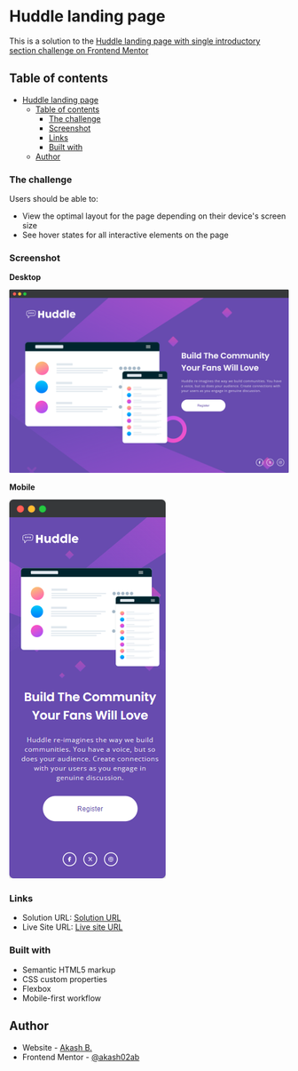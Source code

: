 # Huddle landing page

This is a solution to the [Huddle landing page with single introductory section challenge on Frontend Mentor](https://www.frontendmentor.io/challenges/huddle-landing-page-with-a-single-introductory-section-B_2Wvxgi0)

## Table of contents

- [Huddle landing page](#huddle-landing-page)
  - [Table of contents](#table-of-contents)
    - [The challenge](#the-challenge)
    - [Screenshot](#screenshot)
    - [Links](#links)
    - [Built with](#built-with)
  - [Author](#author)

### The challenge

Users should be able to:

- View the optimal layout for the page depending on their device's screen size
- See hover states for all interactive elements on the page

### Screenshot

**Desktop**

![](./screenshot/desktop.png)

**Mobile**

![](./screenshot/mobile.png)

### Links

- Solution URL: [Solution URL](https://www.frontendmentor.io/solutions/huddle-landing-page-solution-JRaB4hucTj)
- Live Site URL: [Live site URL](https://akash02ab.github.io/huddle-landing-page/)

### Built with

- Semantic HTML5 markup
- CSS custom properties
- Flexbox
- Mobile-first workflow

## Author

- Website - [Akash B.](https://www.your-site.com)
- Frontend Mentor - [@akash02ab](https://www.frontendmentor.io/profile/yourusername)
